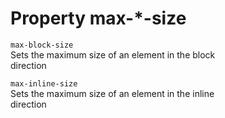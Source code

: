 # Property max-*-size

`max-block-size`  
Sets the maximum size of an element in the block  
direction

`max-inline-size`  
Sets the maximum size of an element in the inline  
direction


